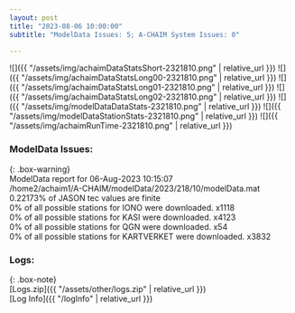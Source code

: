 ```yaml
---
layout: post
title: "2023-08-06 10:00:00"
subtitle: "ModelData Issues: 5; A-CHAIM System Issues: 0"

---
```


![]({{ "/assets/img/achaimDataStatsShort-2321810.png" | relative_url }})
![]({{ "/assets/img/achaimDataStatsLong00-2321810.png" | relative_url }})
![]({{ "/assets/img/achaimDataStatsLong01-2321810.png" | relative_url }})
![]({{ "/assets/img/achaimDataStatsLong02-2321810.png" | relative_url }})
![]({{ "/assets/img/modelDataDataStats-2321810.png" | relative_url }})
![]({{ "/assets/img/modelDataStationStats-2321810.png" | relative_url }})
![]({{ "/assets/img/achaimRunTime-2321810.png" | relative_url }})


### ModelData Issues:  
  
{: .box-warning}  
 ModelData report for 06-Aug-2023 10:15:07   
 /home2/achaim1/A-CHAIM/modelData/2023/218/10/modelData.mat   
 0.22173% of JASON tec values are finite   
 0% of all possible stations for IONO were downloaded. x1118   
 0% of all possible stations for KASI were downloaded. x4123   
 0% of all possible stations for QGN were downloaded. x54   
 0% of all possible stations for KARTVERKET were downloaded. x3832   
  


### Logs:  
  
{: .box-note}  
[Logs.zip]({{ "/assets/other/logs.zip" | relative_url }})  
[Log Info]({{ "/logInfo" | relative_url }})  
